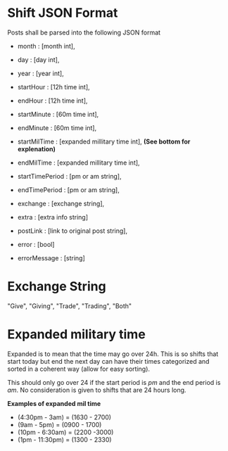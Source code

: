

# Shift JSON Format
Posts shall be parsed into the following JSON format

- month : [month int],
- day : [day int],
- year : [year int],

- startHour : [12h time int],
- endHour : [12h time int],
- startMinute : [60m time int],
- endMinute : [60m time int],

- startMilTime : [expanded millitary time int], **(See bottom for explenation)**
- endMilTime : [expanded millitary time int],

- startTimePeriod : [pm or am string],
- endTimePeriod : [pm or am string],

- exchange : [exchange string],
- extra : [extra info string]

- postLink : [link to original post string],

- error : [bool]
- errorMessage : [string]

# Exchange String
"Give", "Giving", "Trade", "Trading", "Both"


# Expanded military time
Expanded is to mean that the time may go over 24h. This is so shifts that start today but end the next day can have their times categorized and sorted in a coherent way (allow for easy sorting).  

This should only go over 24 if the start period is *pm* and the end period is *am*. No consideration is given to shifts that are 24 hours long.

**Examples of expanded mil time**
- (4:30pm - 3am) = (1630 - 2700)
- (9am - 5pm) = (0900 - 1700)
- (10pm - 6:30am) = (2200 -3000)
- (1pm - 11:30pm) = (1300 - 2330)
